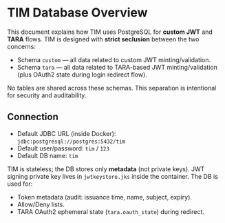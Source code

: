 # TIM Database Overview

This document explains how TIM uses PostgreSQL for **custom JWT** and **TARA** flows. TIM is designed with **strict seclusion** between the two concerns:

- Schema `custom` — all data related to custom JWT minting/validation.
- Schema `tara` — all data related to TARA-based JWT minting/validation (plus OAuth2 state during login redirect flow).

No tables are shared across these schemas. This separation is intentional for security and auditability.

## Connection

- Default JDBC URL (inside Docker): `jdbc:postgresql://postgres:5432/tim`
- Default user/password: `tim` / `123`
- Default DB name: `tim`

TIM is stateless; the DB stores only **metadata** (not private keys). JWT signing private key lives in `jwtkeystore.jks` inside the container. The DB is used for:

- Token metadata (audit: issuance time, name, subject, expiry).
- Allow/Deny lists.
- TARA OAuth2 ephemeral state (`tara.oauth_state`) during redirect.
